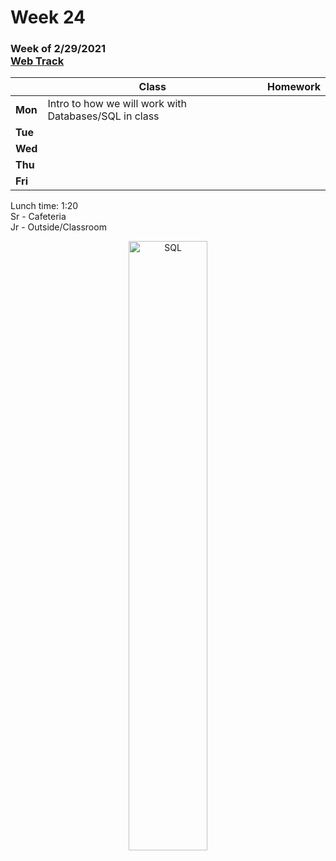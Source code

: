 <meta http-equiv="refresh" content="300"/>

# Week 24

### Week of 2/29/2021<br>[Web Track](/ap/curriculum/web)

|         | Class | Homework |
| ------- | ----- | -------- |
| **Mon** | Intro to how we will work with Databases/SQL in class |  |
| **Tue** |       |          |
| **Wed** |       |          |
| **Thu** |       |          |
| **Fri** |       |          |

Lunch time: 1:20  
Sr - Cafeteria  
Jr - Outside/Classroom  

<div style="text-align:center">
<img src="https://storage.googleapis.com/hackersandslackers-cdn/2019/02/SQLpt1-3.jpg" alt="SQL" width="50%">
</div>